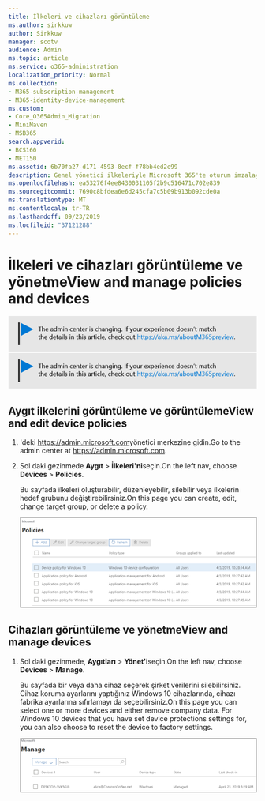 ```yaml
---
title: İlkeleri ve cihazları görüntüleme
ms.author: sirkkuw
author: Sirkkuw
manager: scotv
audience: Admin
ms.topic: article
ms.service: o365-administration
localization_priority: Normal
ms.collection:
- M365-subscription-management
- M365-identity-device-management
ms.custom:
- Core_O365Admin_Migration
- MiniMaven
- MSB365
search.appverid:
- BCS160
- MET150
ms.assetid: 6b70fa27-d171-4593-8ecf-f78bb4ed2e99
description: Genel yönetici ilkeleriyle Microsoft 365'te oturum imzalayarak aygıt ilkelerini ve eylemlerini görüntüleyin.
ms.openlocfilehash: ea53276f4ee8430031105f2b9c516471c702e839
ms.sourcegitcommit: 7690c8bfdea6e6d245cfa7c5b09b913b092cde0a
ms.translationtype: MT
ms.contentlocale: tr-TR
ms.lasthandoff: 09/23/2019
ms.locfileid: "37121288"
---
```

# <a name="view-and-manage-policies-and-devices"></a><span data-ttu-id="c3120-103">İlkeleri ve cihazları görüntüleme ve yönetme</span><span class="sxs-lookup"><span data-stu-id="c3120-103">View and manage policies and devices</span></span>

<span data-ttu-id="c3120-104">[![Yönetici merkezinin değiştiğini bildirmek için etiket ve aka.ms/aboutM365preview daha fazla ayrıntı bulabilirsiniz.](media/m365admincenterchanging.png)](https://docs.microsoft.com/office365/admin/microsoft-365-admin-center-preview)</span><span class="sxs-lookup"><span data-stu-id="c3120-104">[![Label to let you know the admin center is changing and you can find more details at aka.ms/aboutM365preview.](media/m365admincenterchanging.png)](https://docs.microsoft.com/office365/admin/microsoft-365-admin-center-preview)</span></span>

## <a name="view-and-edit-device-policies"></a><span data-ttu-id="c3120-105">Aygıt ilkelerini görüntüleme ve görüntüleme</span><span class="sxs-lookup"><span data-stu-id="c3120-105">View and edit device policies</span></span>

1.  <span data-ttu-id="c3120-106">'deki <a href="https://go.microsoft.com/fwlink/p/?linkid=837890" target="_blank">https://admin.microsoft.com</a>yönetici merkezine gidin.</span><span class="sxs-lookup"><span data-stu-id="c3120-106">Go to the admin center at <a href="https://go.microsoft.com/fwlink/p/?linkid=837890" target="_blank">https://admin.microsoft.com</a>.</span></span>
2. <span data-ttu-id="c3120-107">Sol daki gezinmede **Aygıt** \> **İlkeleri'ni**seçin.</span><span class="sxs-lookup"><span data-stu-id="c3120-107">On the left nav, choose **Devices** \> **Policies**.</span></span>

    <span data-ttu-id="c3120-108">Bu sayfada ilkeleri oluşturabilir, düzenleyebilir, silebilir veya ilkelerin hedef grubunu değiştirebilirsiniz.</span><span class="sxs-lookup"><span data-stu-id="c3120-108">On this page you can create, edit, change target group, or delete a policy.</span></span>

    ![Screenshot of the Policies page](media/devicepolicies.png)
  
## <a name="view-and-manage-devices"></a><span data-ttu-id="c3120-110">Cihazları görüntüleme ve yönetme</span><span class="sxs-lookup"><span data-stu-id="c3120-110">View and manage devices</span></span>


1. <span data-ttu-id="c3120-111">Sol daki gezinmede, **Aygıtları** \> **Yönet'i**seçin.</span><span class="sxs-lookup"><span data-stu-id="c3120-111">On the left nav, choose **Devices** \> **Manage**.</span></span> 
    
    <span data-ttu-id="c3120-p101">Bu sayfada bir veya daha cihaz seçerek şirket verilerini silebilirsiniz. Cihaz koruma ayarlarını yaptığınız Windows 10 cihazlarında, cihazı fabrika ayarlarına sıfırlamayı da seçebilirsiniz.</span><span class="sxs-lookup"><span data-stu-id="c3120-p101">On this page you can select one or more devices and either remove company data. For Windows 10 devices that you have set device protections settings for, you can also choose to reset the device to factory settings.</span></span>
  
   ![Aygıtlar sayfasını yönetme](media/devicesmanage.png)

